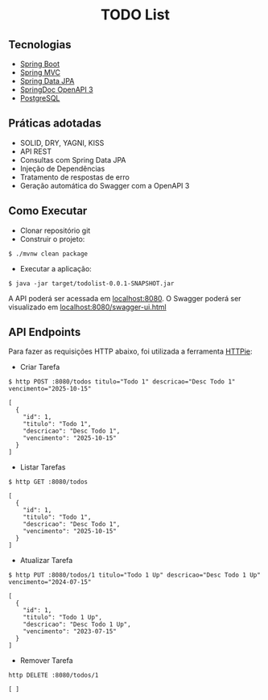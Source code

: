 <h1 align="center">
  TODO List
</h1>

## Tecnologias
 
- [Spring Boot](https://spring.io/projects/spring-boot)
- [Spring MVC](https://docs.spring.io/spring-framework/reference/web/webmvc.html)
- [Spring Data JPA](https://spring.io/projects/spring-data-jpa)
- [SpringDoc OpenAPI 3](https://springdoc.org)
- [PostgreSQL](https://www.postgresql.org/download/)

## Práticas adotadas

- SOLID, DRY, YAGNI, KISS
- API REST
- Consultas com Spring Data JPA
- Injeção de Dependências
- Tratamento de respostas de erro
- Geração automática do Swagger com a OpenAPI 3

## Como Executar

- Clonar repositório git
- Construir o projeto:
```
$ ./mvnw clean package
```
- Executar a aplicação:
```
$ java -jar target/todolist-0.0.1-SNAPSHOT.jar
```

A API poderá ser acessada em [localhost:8080](http://localhost:8080).
O Swagger poderá ser visualizado em [localhost:8080/swagger-ui.html](http://localhost:8080/swagger-ui.html)

## API Endpoints

Para fazer as requisições HTTP abaixo, foi utilizada a ferramenta [HTTPie](https://httpie.io):

- Criar Tarefa 
```
$ http POST :8080/todos titulo="Todo 1" descricao="Desc Todo 1" vencimento="2025-10-15"

[
  {
    "id": 1,
    "titulo": "Todo 1",
    "descricao": "Desc Todo 1",
    "vencimento": "2025-10-15"
  }
]
```

- Listar Tarefas
```
$ http GET :8080/todos

[
  {
    "id": 1,
    "titulo": "Todo 1",
    "descricao": "Desc Todo 1",
    "vencimento": "2025-10-15"
  }
]
```

- Atualizar Tarefa
```
$ http PUT :8080/todos/1 titulo="Todo 1 Up" descricao="Desc Todo 1 Up" vencimento="2024-07-15"

[
  {
    "id": 1,
    "titulo": "Todo 1 Up",
    "descricao": "Desc Todo 1 Up",
    "vencimento": "2023-07-15"
  }
]
```

- Remover Tarefa
```
http DELETE :8080/todos/1

[ ]
```
